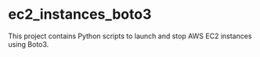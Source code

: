 # ec2_instances_boto3
This project contains Python scripts to launch and stop AWS EC2 instances using Boto3.
